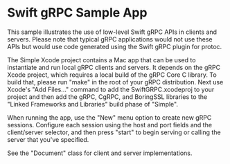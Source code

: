 # Swift gRPC Sample App

This sample illustrates the use of low-level Swift gRPC APIs in
clients and servers. Please note that typical gRPC applications
would not use these APIs but would use code generated using the
Swift gRPC plugin for protoc.

The Simple Xcode project contains a Mac app that can be used to 
instantiate and run local gRPC clients and servers. It depends
on the gRPC Xcode project, which requires a local build of the
gRPC Core C library. To build that, please run "make" in the
root of your gRPC distribution. Next use Xcode's "Add Files..."
command to add the SwiftGRPC.xcodeproj to your project and
then add the gRPC, CgRPC, and BoringSSL libraries to the
"Linked Frameworks and Libraries" build phase of "Simple".

When running the app, use the "New" menu option to create new
gRPC sessions. Configure each session using the host and port
fields and the client/server selector, and then press "start"
to begin serving or calling the server that you've specified.

See the "Document" class for client and server implementations.
